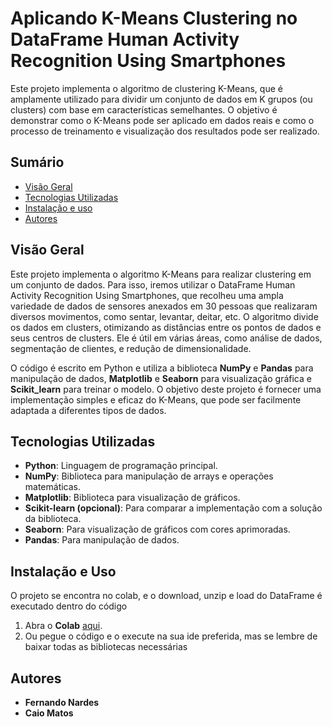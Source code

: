 # Aplicando K-Means Clustering no DataFrame Human Activity Recognition Using Smartphones

Este projeto implementa o algoritmo de clustering K-Means, que é amplamente utilizado para dividir um conjunto de dados em K grupos (ou clusters) com base em características semelhantes. O objetivo é demonstrar como o K-Means pode ser aplicado em dados reais e como o processo de treinamento e visualização dos resultados pode ser realizado.

## Sumário

- [Visão Geral](#visão-geral)
- [Tecnologias Utilizadas](#tecnologias-utilizadas)
- [Instalação e uso](#instalação-e-uso)
- [Autores](#autores)

## Visão Geral

Este projeto implementa o algoritmo K-Means para realizar clustering em um conjunto de dados. Para isso, iremos utilizar o DataFrame Human Activity Recognition Using Smartphones, que recolheu uma ampla variedade de dados de sensores anexados em 30 pessoas que realizaram diversos movimentos, como sentar, levantar, deitar, etc. O algoritmo divide os dados em clusters, otimizando as distâncias entre os pontos de dados e seus centros de clusters. Ele é útil em várias áreas, como análise de dados, segmentação de clientes, e redução de dimensionalidade.

O código é escrito em Python e utiliza a biblioteca **NumPy** e **Pandas** para manipulação de dados, **Matplotlib** e **Seaborn** para visualização gráfica e **Scikit_learn** para treinar o modelo. O objetivo deste projeto é fornecer uma implementação simples e eficaz do K-Means, que pode ser facilmente adaptada a diferentes tipos de dados.

## Tecnologias Utilizadas

- **Python**: Linguagem de programação principal.
- **NumPy**: Biblioteca para manipulação de arrays e operações matemáticas.
- **Matplotlib**: Biblioteca para visualização de gráficos.
- **Scikit-learn (opcional)**: Para comparar a implementação com a solução da biblioteca.
- **Seaborn**: Para visualização de gráficos com cores aprimoradas.
- **Pandas**: Para manipulação de dados.

## Instalação e Uso

O projeto se encontra no colab, e o download, unzip e load do DataFrame é executado dentro do código

1. Abra o **Colab** [aqui](https://colab.research.google.com/drive/1RbQ1m3ueFJ-xXxCVLv0XpL6YIhtLHxGs?usp=sharing).
2. Ou pegue o código e o execute na sua ide preferida, mas se lembre de baixar todas as bibliotecas necessárias

## Autores
- **Fernando Nardes**
- **Caio Matos**
